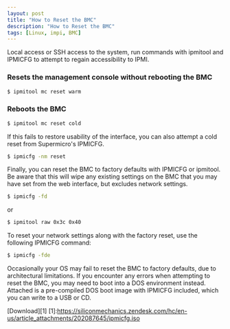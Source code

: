 ```yaml
---
layout: post
title: "How to Reset the BMC"
description: "How to Reset the BMC"
tags: [Linux, impi, BMC]
---
```


 Local access or SSH access to the system, run commands with ipmitool and IPMICFG to attempt to regain accessibility to IPMI.

### Resets the management console without rebooting the BMC

```bash
$ ipmitool mc reset warm
```

### Reboots the BMC

```bash
$ ipmitool mc reset cold
```
 
If this fails to restore usability of the interface, you can also attempt a cold reset from Supermicro's IPMICFG.

```bash
$ ipmicfg -nm reset
```

Finally, you can reset the BMC to factory defaults with IPMICFG or ipmitool. Be aware that this will wipe any existing settings on the BMC that you may have set from the web interface, but excludes network settings.

```bash
$ ipmicfg -fd
```

or

```bash
$ ipmitool raw 0x3c 0x40
```

To reset your network settings along with the factory reset, use the following IPMICFG command:

```bash
$ ipmicfg -fde
```

Occasionally your OS may fail to reset the BMC to factory defaults, due to architectural limitations. If you encounter any errors when attempting to reset the BMC, you may need to boot into a DOS environment instead. Attached is a pre-compiled DOS boot image with IPMICFG included, which you can write to a USB or CD.

[Download][1]
[1]:https://siliconmechanics.zendesk.com/hc/en-us/article_attachments/202087645/ipmicfg.iso
